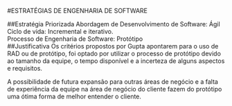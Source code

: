 #ESTRATÉGIAS DE ENGENHARIA DE SOFTWARE

##Estratégia Priorizada
Abordagem de Desenvolvimento de Software: Ágil<br/>
Ciclo de vida: Incremental e iterativo.<br/>
Processo de Engenharia de Software: Protótipo<br/>
##Justificativa
Os critérios propostos por Gupta apontarem para o uso de RAD ou de protótipo, foi optado por utilizar o processo de protótipo devido ao tamanho da equipe, o tempo disponível e a incerteza de alguns aspectos e requisitos.

A possibilidade de futura expansão para outras áreas de negócio e a falta de experiência da equipe na área de negócio do cliente fazem do protótipo uma ótima forma de melhor entender o cliente.

